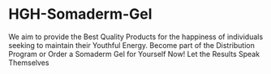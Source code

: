 # HGH-Somaderm-Gel
We aim to provide the Best Quality Products for the happiness of individuals seeking to maintain their Youthful Energy. Become part of the Distribution Program or Order a Somaderm Gel for Yourself Now! Let the Results Speak Themselves
